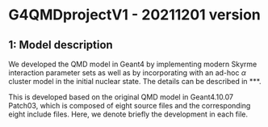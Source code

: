 # G4QMDprojectV1 - 20211201 version

## 1: Model description
We developed the QMD model in Geant4 by implementing modern Skyrme interaction parameter sets as well as by incorporating with an ad-hoc $\alpha$ cluster model in the initial nuclear state. The details can be described in ***.

This is developed based on the original QMD model in Geant4.10.07 Patch03, which is composed of eight source files and the corresponding eight include files. Here, we denote briefly the development in each file.


